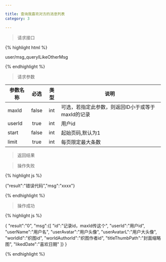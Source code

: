 ```yaml
---

title: 查询我喜欢对方的消息列表
category: 3

---
```


> 请求接口

{% highlight html %}

user/msg_queryILikeOtherMsg

{% endhighlight %}

> 请求参数

|参数名称			|必选		|类型		|说明									
|-------------------|:---------:|:---------:|--------------------------------------------
|maxId				|false		|int		|可选，若指定此参数，则返回ID小于或等于maxId的记录
|userId				|true		|int		|用户id
|start				|false		|int		|起始页码,默认为1
|limit				|true		|int		|每页限定最大条数

> 返回结果

> 操作失败

{% highlight js %}

{"result":"错误代码","msg":"xxxx"}

{% endhighlight %}

> 操作成功

{% highlight js %}

{
	"result":"0",
	"msg":{[
		"id":"记录id，maxId传这个",
		"userId":"用户id",
		"userName":"用户名",
		"userAvatar":"用户头像",
		"userAvatarL":"用户大头像",
		"worldId":"织图id",
		"worldAuthorId":"织图作者id",
		"titleThumbPath":"封面缩略图",
		"likedDate":"喜欢日期"
	]}
}

{% endhighlight %}
